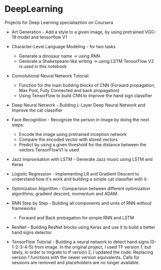 # DeepLearning

Projects for Deep Learning specialiaztion on Coursera

* Art Generation - Add a style to a given image, by using pretrained VGG-19 model and tensorflow V1

* Character-Level Language Modeling - for two tasks
    * Generate a dinosaur name -> using RNN
    * Generate a Shakespeare-like writing -> using LSTM
TensorFlow V2 is used in this notebook

* Convolutional Neural Network Tutorial:
    * Function for the main building blocks of CNN (Forward propagation, Max Pool, Fully Connected and back propagation)
    * Using TensorFlow to build CNN to improve the hand sign classifier

* Deep Neural Network - Building L-Layer Deep Neural Network and Improve the cat classifier

* Face Recognition - Recognize the person in image by doing the next steps:
    * Encode the image using pretrained inception network
    * Compare the encoded vector with stored vectors
    * Predict by using a given threshold for the distance between the vectors
 TensorFlowV1 is used

* Jazz Improvisation with LSTM - Generate Jazz music using LSTM and Keras

* Logisitc Regression - Implementing LR and Gradient Descent to understand how it's work and building a simple cat classifier with it.

* Optimization Algorithm - Comparision between different optimization algorithms; gradient descent, momentum and ADAM.

* RNN Step by Step - Building all components and units of RNN without frameworks
    * Forward and Back probagation for simple RNN and LSTM

* ResNet - Building ResNet blocks using Keras and use it to build a better hand signs detector

* TensorFlow Tutorial - Building a neural network to detect hand signs (0-1-2-3-4-5) from image. In the original project, I used TF version 1, but lately, in order to migrate to tf version 2, I updated the code. Replacing version 1 functions with the newer version equivalents. Calls for sessions are removed and placeholders are no longer available.
